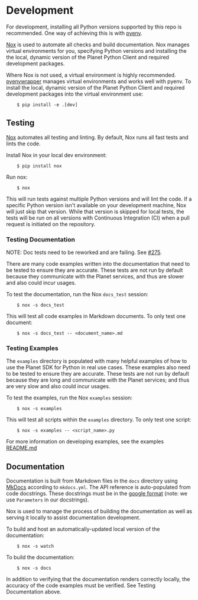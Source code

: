 # Development

For development, installing all Python versions supported by this repo is
recommended. One way of achieving this is with
[pyenv](https://github.com/pyenv/pyenv).

[Nox](https://nox.thea.codes/) is used to automate all checks and build
documentation. Nox manages virtual environments for you, specifying Python
versions and installing the the local, dynamic version of the Planet Python
Client and required development packages.

Where Nox is not used, a virtual environment is highly recommended.
[pyenvwrapper](https://github.com/pyenv/pyenv-virtualenv) manages virtual
environments and works well with pyenv. To install the local, dynamic version
of the Planet Python Client and required development packages into the virtual
environment use:

```console
    $ pip install -e .[dev]
```

## Testing

[Nox](https://nox.thea.codes/) automates all testing and linting. By default,
Nox runs all fast tests and lints the code.

Install Nox in your local dev environment:

```console
    $ pip install nox
```

Run nox:

```console
    $ nox
```

This will run tests against multiple Python versions and will lint the code.
If a specific Python version isn't available on your development machine,
Nox will just skip that version. While that version is skipped for local tests,
the tests will be run on all versions with Continuous Integration (CI) when a
pull request is initiated on the repository.

### Testing Documentation

NOTE: Doc tests need to be reworked and are failing. See
[#275](https://github.com/planetlabs/planet-client-python/issues/275).

There are many code examples written into the documentation that need to be
tested to ensure they are accurate. These tests are not run by default because
they communicate with the Planet services, and thus are slower and also could
incur usages.

To test the documentation, run the Nox `docs_test` session:

```console
    $ nox -s docs_test
```

This will test all code examples in Markdown documents.
To only test one document:

```console
    $ nox -s docs_test -- <document_name>.md
```

### Testing Examples

The `examples` directory is populated with many helpful examples of how to
use the Planet SDK for Python in real use cases. These examples also need to
be tested to ensure they are accurate. These tests are not run by default
because they are long and communicate with the Planet services; and thus are
very slow and also could incur usages.

To test the examples, run the Nox `examples` session:

```console
    $ nox -s examples
```


This will test all scripts within the `examples` directory.
To only test one script:

```console
    $ nox -s examples -- <script_name>.py
```

For more information on developing examples, see the examples
[README.md](examples/README.md)


## Documentation

Documentation is built from Markdown files in the `docs` directory using
[MkDocs](https://www.mkdocs.org/) according to `mkdocs.yml`. The API reference
is auto-populated from code docstrings. These docstrings must be in the
[google format](https://mkdocstrings.github.io/handlers/python/#google-style)
(note: we use `Parameters` in our docstrings).

Nox is used to manage the process of building the documentation as well as
serving it locally to assist documentation development.

To build and host an automatically-updated local version of the documentation:

```console
    $ nox -s watch
```

To build the documentation:

```console
    $ nox -s docs
```

In addition to verifying that the documentation renders correctly locally,
the accuracy of the code examples must be verified. See Testing Documentation
above.
